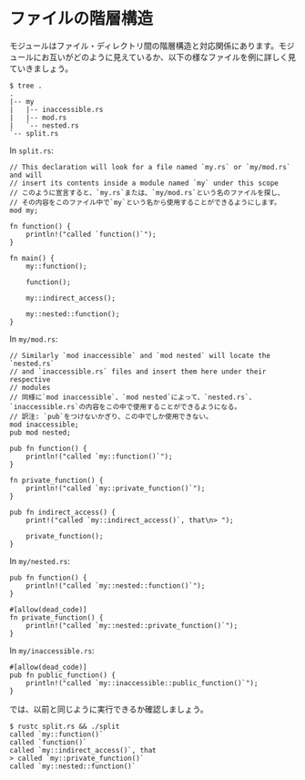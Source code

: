 # ファイルの階層構造

モジュールはファイル・ディレクトリ間の階層構造と対応関係にあります。モジュールにお互いがどのように見えているか、以下の様なファイルを例に詳しく見ていきましょう。

``` shell
$ tree .
.
|-- my
|   |-- inaccessible.rs
|   |-- mod.rs
|   `-- nested.rs
`-- split.rs
```

In `split.rs`:

``` {.rust .ignore}
// This declaration will look for a file named `my.rs` or `my/mod.rs` and will
// insert its contents inside a module named `my` under this scope
// このように宣言すると、`my.rs`または、`my/mod.rs`という名のファイルを探し、
// その内容をこのファイル中で`my`という名から使用することができるようにします。
mod my;

fn function() {
    println!("called `function()`");
}

fn main() {
    my::function();

    function();

    my::indirect_access();

    my::nested::function();
}
```

In `my/mod.rs`:

``` {.rust .ignore}
// Similarly `mod inaccessible` and `mod nested` will locate the `nested.rs`
// and `inaccessible.rs` files and insert them here under their respective
// modules
// 同様に`mod inaccessible`、`mod nested`によって、`nested.rs`、`inaccessible.rs`の内容をこの中で使用することができるようになる。
// 訳注: `pub`をつけないかぎり、この中でしか使用できない。
mod inaccessible;
pub mod nested;

pub fn function() {
    println!("called `my::function()`");
}

fn private_function() {
    println!("called `my::private_function()`");
}

pub fn indirect_access() {
    print!("called `my::indirect_access()`, that\n> ");

    private_function();
}
```

In `my/nested.rs`:

``` {.rust .ignore}
pub fn function() {
    println!("called `my::nested::function()`");
}

#[allow(dead_code)]
fn private_function() {
    println!("called `my::nested::private_function()`");
}
```

In `my/inaccessible.rs`:

``` {.rust .ignore}
#[allow(dead_code)]
pub fn public_function() {
    println!("called `my::inaccessible::public_function()`");
}
```

では、以前と同じように実行できるか確認しましょう。

``` shell
$ rustc split.rs && ./split
called `my::function()`
called `function()`
called `my::indirect_access()`, that
> called `my::private_function()`
called `my::nested::function()`
```


